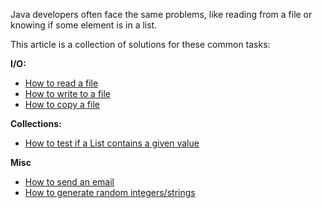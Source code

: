 Java developers often face the same problems, like reading from a file or knowing if some element is in a list.

This article is a collection of solutions for these common tasks:

**I/O:**
- [How to read a file](https://tech.io/playgrounds/9ef6540a09b384fe23a48572cea1e0bb3192/how-to-read-a-text-file-in-java)
- [How to write to a file](/playground/how-to-write-to-a-file-in-java)
- [How to copy a file](/playground/how-to-copy-a-file-in-java)

**Collections:**
- [How to test if a List contains a given value](/playground/how-to-test-list-contains-in-java)

**Misc**
- [How to send an email](/playground/how-to-send-an-email-in-java)
- [How to generate random integers/strings](/playground/how-to-generate-random-in-java)

